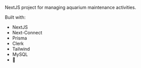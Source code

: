 NextJS project for managing aquarium maintenance activities.

Built with:
* NextJS
* Next-Connect
* Prisma
* Clerk
* Tailwind
* MySQL
* 🍺
